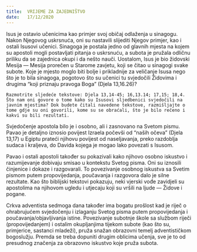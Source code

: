 ```yaml
---
title:  VRIJEME ZA ZAJEDNIŠTVO
date:   17/12/2020
---
```


Isus je ostavio učenicima kao primjer svoj običaj odlaženja u sinagogu. Nakon Njegovog uskrsnuća, oni su nastavili slijediti Njegov primjer, kao i ostali Isusovi učenici. Sinagoga je postala jedno od glavnih mjesta na kojem su apostoli mogli postavljati pitanja o uskrsnuću, a subota je pružala odličnu priliku da se zajednica okupi i da nešto nauči. Uostalom, Isus je bio židovski Mesija — Mesija prorečen u Starome zavjetu, koji se čitao u sinagogi svake subote. Koje je mjesto moglo biti bolje i prikladnije za veličanje Isusa nego što je to bila sinagoga, pogotovo što su učenici tu svjedočili Židovima i drugima “koji priznaju pravoga Boga” (Djela 13,16.26)?

`Razmotrite sljedeće tekstove: Djela 13,14-45; 16,13.14; 17,15; 18,4. Što nam oni govore o tome kako su Isusovi sljedbenici svjedočili na javnim mjestima? Dok budete čitali navedene tekstove, razmišljajte o tome gdje su oni govorili, kome su se obraćali, što je bilo rečeno i kakvi su bili rezultati.`

Svjedočenje apostola bilo je i osobno, ali i zasnovano na Svetom pismu. Pavao je detaljno iznosio povijest Izraela počevši od “naših očeva” (Djela 13,17) u Egiptu prateći njihovu povijest od naseljavanja, preko razdoblja sudaca i kraljeva, do Davida kojega je mogao lako povezati s Isusom.

Pavao i ostali apostoli također su pokazivali kako njihovo osobno iskustvo i razumijevanje dobivaju smisao u kontekstu Svetog pisma. Oni su iznosili činjenice i dokaze i razgovarali. To povezivanje osobnog iskustva sa Svetim pismom putem propovijedanja, poučavanja i razgovora dalo je silne rezultate. Kao što biblijski tekstovi pokazuju, neki vjerski vođe zavidjeli su apostolima na njihovom ugledu i utjecaju koji su vršili na ljude — Židove i pogane.

Crkva adventista sedmoga dana također ima bogatu prošlost kad je riječ o ohrabrujućem svjedočenju i izlaganju Svetog pisma putem propovijedanja i poučavanja/objavljivanja istine. Povezivanje subotnje škole sa službom riječi (propovijedanjem) i ostalim okupljanjima tijekom subote (kao što su, primjerice, sastanci mladeži), pruža snažan obrazovni temelj adventističkom bogoslužju. Premda se treba dopuniti drugim oblicima učenja, sve je to od presudnog značenja za obrazovno iskustvo koje pruža subota.